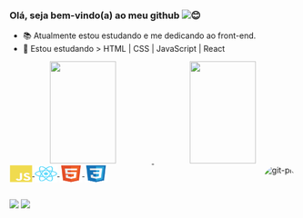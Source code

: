 ### Olá, seja bem-vindo(a) ao meu github <img src="https://media.giphy.com/media/hvRJCLFzcasrR4ia7z/giphy.gif" width="25">😊

- 📚 Atualmente estou estudando e me dedicando ao front-end.
- 🌱 Estou estudando > HTML | CSS | JavaScript | React
<div align="center">
  <a href="https://github.com/LucianoHoliv">
  <img height="180em" width="48%" src="https://github-readme-stats.vercel.app/api?username=LucianoHoliv&show_icons=true&theme=tokyonight&include_all_commits=true&count_private=true"/>
  <img height="180em" width="48%" src="https://github-readme-stats.vercel.app/api/top-langs/?username=LucianoHoliv&layout=compact&langs_count=7&theme=tokyonight"/>
</div>
</div>
<div style="display: inline_block"<br>
  <img align="center" alt="Rafa-Js" height="30" width="40" src="https://raw.githubusercontent.com/devicons/devicon/master/icons/javascript/javascript-plain.svg">
  <img align="center" alt="Rafa-React" height="30" width="40" src="https://raw.githubusercontent.com/devicons/devicon/master/icons/react/react-original.svg">
  <img align="center" alt="Rafa-HTML" height="30" width="40" src="https://raw.githubusercontent.com/devicons/devicon/master/icons/html5/html5-original.svg">
  <img align="center" alt="Rafa-CSS" height="30" width="40" src="https://raw.githubusercontent.com/devicons/devicon/master/icons/css3/css3-original.svg">
  <img align="right" alt="git-pic" height="150" style="border-radius:50px;"
src="https://img.icons8.com/bubbles/160/000000/github.png"/>

  ##
 
  <a href = "mailto:luciano.castellucy@gmail.com"><img src="https://img.shields.io/badge/-Gmail-%23333?style=for-the-badge&logo=gmail&logoColor=white" target="_blank"></a>
  <a href="https://www.linkedin.com/in/luciano-henrique-3b0383138/" target="_blank"><img src="https://img.shields.io/badge/-LinkedIn-%230077B5?style=for-the-badge&logo=linkedin&logoColor=white" target="_blank"></a>
 
</div>
